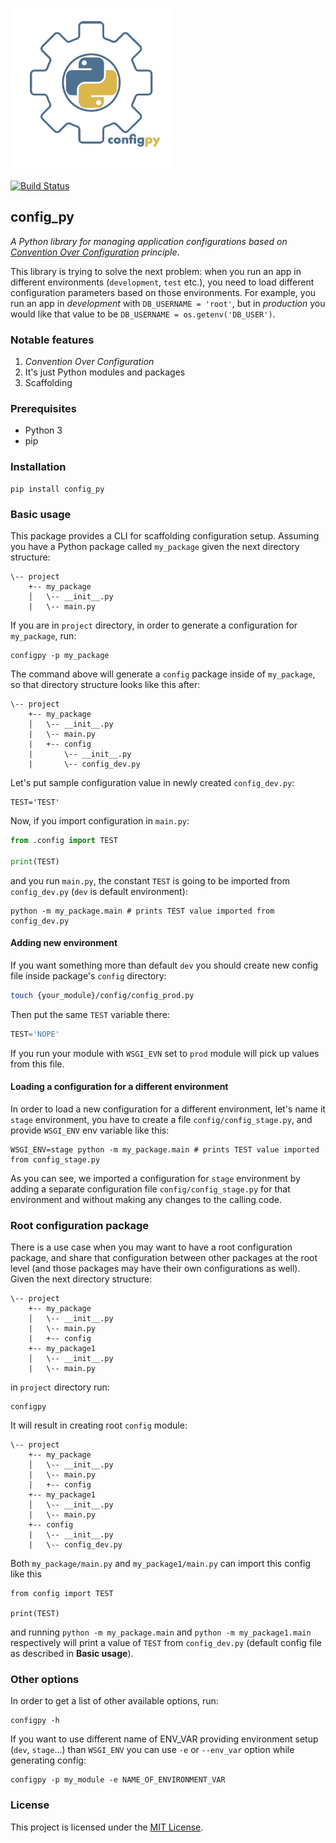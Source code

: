 ![Library logo](logo.png)

[![Build Status](https://travis-ci.org/pavloo/config_py.svg?branch=master)](https://travis-ci.org/pavloo/config_py)

## config_py
*A Python library for managing application configurations based on [Convention Over Configuration](https://en.wikipedia.org/wiki/Convention_over_configuration) principle*.

This library is trying to solve the next problem: when you run an app in different environments (`development`, `test` etc.), you need to load different configuration parameters based on those environments. For example, you run an app in *development* with `DB_USERNAME = 'root'`, but in *production* you would like that value to be `DB_USERNAME = os.getenv('DB_USER')`.

### Notable features
1. *Convention Over Configuration*
2. It's just Python modules and packages
3. Scaffolding

### Prerequisites

* Python 3
* pip

### Installation
```
pip install config_py
```

### Basic usage
This package provides a CLI for scaffolding configuration setup. Assuming you have a Python package called `my_package` given the next directory structure:
```
\-- project
    +-- my_package
    │   \-- __init__.py
    |   \-- main.py
```
If you are in `project` directory, in order to generate a configuration for `my_package`, run:
```
configpy -p my_package
```
The command above will generate a `config` package inside of `my_package`, so that directory structure looks like this after:
```
\-- project
    +-- my_package
    │   \-- __init__.py
    |   \-- main.py
    |   +-- config
    |       \-- __init__.py
    |       \-- config_dev.py
```
Let's put sample configuration value in newly created `config_dev.py`:
```
TEST='TEST'
```

Now, if you import configuration in `main.py`:
```python
from .config import TEST

print(TEST)
```
and you run `main.py`, the constant `TEST` is going to be imported from `config_dev.py` (`dev` is default environment):
```
python -m my_package.main # prints TEST value imported from config_dev.py
```

#### Adding new environment

If you want something more than default `dev` you should create new config file inside package's `config` directory:
```bash
touch {your_module}/config/config_prod.py
```

Then put the same `TEST` variable there:
```python
TEST='NOPE'
```

If you run your module with `WSGI_EVN` set to `prod` module will pick up values from this file.

#### Loading a configuration for a different environment
In order to load a new configuration for a different environment, let's name it `stage` environment, you have to create a file `config/config_stage.py`, and provide `WSGI_ENV` env variable like this:
```
WSGI_ENV=stage python -m my_package.main # prints TEST value imported from config_stage.py
```
As you can see, we imported a configuration for `stage` environment by adding a separate configuration file `config/config_stage.py` for that environment and without making any changes to the calling code.

### Root configuration package
There is a use case when you may want to have a root configuration package, and share that configuration between other packages at the root level (and those packages may have their own configurations as well). Given the next directory structure:
```
\-- project
    +-- my_package
    │   \-- __init__.py
    |   \-- main.py
    |   +-- config
    +-- my_package1
    │   \-- __init__.py
    |   \-- main.py
```
in `project` directory run:
```
configpy
```
It will result in creating root `config` module:
```
\-- project
    +-- my_package
    │   \-- __init__.py
    |   \-- main.py
    |   +-- config
    +-- my_package1
    │   \-- __init__.py
    |   \-- main.py
    +-- config
    |   \-- __init__.py
    |   \-- config_dev.py
```
Both `my_package/main.py` and `my_package1/main.py` can import this config like this
```
from config import TEST

print(TEST)
```
and running `python -m my_package.main` and `python -m my_package1.main` respectively will print a value of `TEST` from `config_dev.py` (default config file as described in **Basic usage**).

### Other options
In order to get a list of other available options, run:
```
configpy -h
```

If you want to use different name of ENV_VAR providing environment setup (`dev`, `stage`...) than `WSGI_ENV` you can use `-e` or `--env_var` option while generating config:
```
configpy -p my_module -e NAME_OF_ENVIRONMENT_VAR
```
### License
This project is licensed under the [MIT License](LICENSE).
